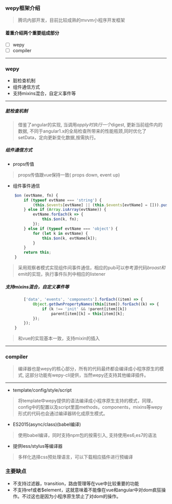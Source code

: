 ### wepy框架介绍
> 腾讯内部开发，目前比较成熟的mvvm小程序开发框架

#### 着重介绍两个重要组成部分
- [ ] wepy
- [ ] compiler
***

### wepy
- 脏检查机制
- 组件通信方式
- 支持mixins混合，自定义事件等
***
##### 脏检查机制
> 借鉴了angular的实现, 当调用$apply时执行一个$digest, 更新当前组件内的数据, 不同于angular1.x的全局检查所带来的性能瓶颈,同时优化了setData，定向更新变化数据,按需执行。

##### 组件通信方式
- props传值
> props传值跟vue保持一致( props down, event up)
- 组件事件通信
```javascript
    $on (evtName, fn) {
        if (typeof evtName === 'string') {
            (this.$events[evtName] || (this.$events[evtName] = [])).push(fn);
        } else if (Array.isArray(evtName)) {
            evtName.forEach(k => {
                this.$on(k, fn);
            });
        } else if (typeof evtName === 'object') {
            for (let k in evtName) {
                this.$on(k, evtName[k]);
            }
        }
        return this;
    }
```

> 采用观察者模式实现组件间事件通信，相应的pub可以参考源代码$broast和$emit的实现，执行事件队列中相应的listener

##### 支持mixins混合，自定义事件等
```javascript
        ['data', 'events', 'components'].forEach((item) => {
            Object.getOwnPropertyNames(this[item]).forEach((k) => {
                if (k !== 'init' && !parent[item][k])
                    parent[item][k] = this[item][k];
            });
        });
    }
```
> 和vue的实现基本一致，支持mixin的插入
***

### compiler
> 编译器也是wepy的核心部分，所有的代码最终都会编译成小程序原生的模式, 这部分功能有wepy-cli提供，当然wepy还支持其他编译插件。
***
- template/config/style/script
> 将template中wepy提供的语法编译成小程序原生支持的模式，同理，config中的配置以及script里面methods，components，mixins等wepy形式的代码也会通过编译器转化成原生模式。
- ES2015(async/class)(babel编译)
> 使用babel编译，同时支持npm包的按需引入, 支持使用es6,es7的语法
- 提供less/stylus等编译器
> 多样化选择css预处理语言，可以下载相应插件进行预编译


### 主要缺点
- 不支持过滤器，transition，路由管理等在vue中比较重要的功能
- 不支持ref或者$element，这就意味着不能像在vue和angular中对dom疯狂操作。不过这也是因为小程序原生禁止了对dom的操作。
